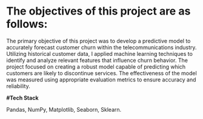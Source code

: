 # The objectives of this project are as follows:

The primary objective of this project was to develop a predictive model to accurately forecast customer churn within the telecommunications industry. Utilizing historical customer data, I applied machine learning techniques to identify and analyze relevant features that influence churn behavior. The project focused on creating a robust model capable of predicting which customers are likely to discontinue services. The effectiveness of the model was measured using appropriate evaluation metrics to ensure accuracy and reliability.


**#Tech Stack**

Pandas,
NumPy,
Matplotlib,
Seaborn,
Sklearn.
